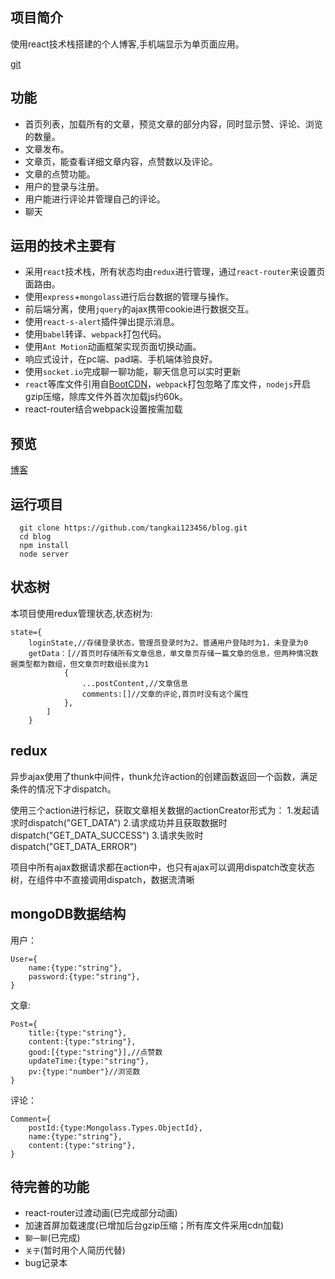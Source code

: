 ## 项目简介
使用react技术栈搭建的个人博客,手机端显示为单页面应用。

[git](https://github.com/tangkai123456/blog)

## 功能
- 首页列表，加载所有的文章，预览文章的部分内容，同时显示赞、评论、浏览的数量。
- 文章发布。
- 文章页，能查看详细文章内容，点赞数以及评论。
- 文章的点赞功能。
- 用户的登录与注册。
- 用户能进行评论并管理自己的评论。
- 聊天

## 运用的技术主要有
- 采用`react`技术栈，所有状态均由`redux`进行管理，通过`react-router`来设置页面路由。
- 使用`express`+`mongolass`进行后台数据的管理与操作。
- 前后端分离，使用`jquery`的ajax携带cookie进行数据交互。
- 使用`react-s-alert`插件弹出提示消息。
- 使用`babel`转译、`webpack`打包代码。
- 使用`Ant Motion`动画框架实现页面切换动画。
- 响应式设计，在pc端、pad端、手机端体验良好。
- 使用`socket.io`完成聊一聊功能，聊天信息可以实时更新
- `react`等库文件引用自[BootCDN](http://www.bootcdn.cn/)，`webpack`打包忽略了库文件，`nodejs`开启gzip压缩，除库文件外首次加载js约60k。
- react-router结合webpack设置按需加载

## 预览
[博客](http://tangkai123456.xyz/)

## 运行项目
```
  git clone https://github.com/tangkai123456/blog.git
  cd blog
  npm install
  node server
```


## 状态树
本项目使用redux管理状态,状态树为:
```
state={
    loginState,//存储登录状态，管理员登录时为2，普通用户登陆时为1，未登录为0
    getData：[//首页时存储所有文章信息，单文章页存储一篇文章的信息，但两种情况数据类型都为数组，但文章页时数组长度为1
            {
                ...postContent,//文章信息
                comments:[]//文章的评论,首页时没有这个属性
            },
        ]
    }
```

## redux
异步ajax使用了thunk中间件，thunk允许action的创建函数返回一个函数，满足条件的情况下才dispatch。

使用三个action进行标记，获取文章相关数据的actionCreator形式为：
    1.发起请求时dispatch("GET_DATA")
    2.请求成功并且获取数据时dispatch("GET_DATA_SUCCESS")
    3.请求失败时dispatch("GET_DATA_ERROR")

项目中所有ajax数据请求都在action中，也只有ajax可以调用dispatch改变状态树，在组件中不直接调用dispatch，数据流清晰

## mongoDB数据结构
用户：
```
User={
    name:{type:"string"},
	password:{type:"string"},
}
```
文章:
```
Post={
    title:{type:"string"},
	content:{type:"string"},
	good:[{type:"string"}],//点赞数
	updateTime:{type:"string"},
	pv:{type:"number"}//浏览数
}
```
评论：
```
Comment={
    postId:{type:Mongolass.Types.ObjectId},
	name:{type:"string"},
	content:{type:"string"},
}
```

## 待完善的功能
- react-router过渡动画(已完成部分动画)
- 加速首屏加载速度(已增加后台gzip压缩；所有库文件采用cdn加载)
- `聊一聊`(已完成)
- `关于`(暂时用个人简历代替)
- bug记录本




